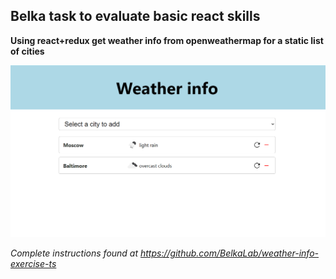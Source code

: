 ## Belka task to evaluate basic react skills
**Using react+redux get weather info from openweathermap for a static list of cities**

![Preview](preview.png)

*Complete instructions found at
https://github.com/BelkaLab/weather-info-exercise-ts*
